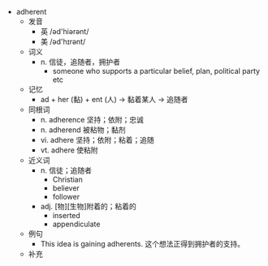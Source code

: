 - adherent
  - 发音
    - 英 /əd'hiərənt/
    - 美 /əd'hɪrənt/
  - 词义
    - n. 信徒，追随者，拥护者
      - someone who supports a particular belief, plan, political party etc
  - 记忆
    - ad + her (黏) + ent (人) → 黏着某人 → 追随者
  - 同根词
    - n. adherence 坚持；依附；忠诚
    - n. adherend 被粘物；黏剂
    - vi. adhere 坚持；依附；粘着；追随
    - vt. adhere 使粘附
  - 近义词
    - n. 信徒；追随者
      - Christian
      - believer
      - follower
    - adj. [物][生物]附着的；粘着的
      - inserted
      - appendiculate
  - 例句
    - This idea is gaining adherents. 这个想法正得到拥护者的支持。
  - 补充